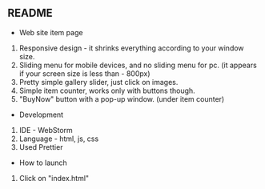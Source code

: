 ## README

- Web site item page

1. Responsive design - it shrinks everything according to your window size.
2. Sliding menu for mobile devices, and no sliding menu for pc. (it appears if your screen size is less than - 800px)
3. Pretty simple gallery slider, just click on images.
4. Simple item counter, works only with buttons though.
5. "BuyNow" button with a pop-up window. (under item counter)

- Development

1. IDE - WebStorm
2. Language - html, js, css
3. Used Prettier

- How to launch
1. Click on "index.html"

